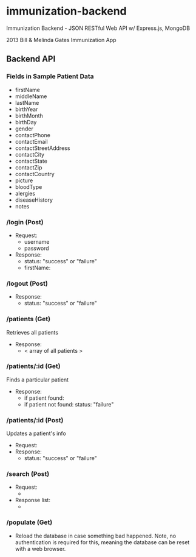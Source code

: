 immunization-backend
====================

Immunization Backend - JSON RESTful Web API w/ Express.js, MongoDB

2013 Bill &amp; Melinda Gates Immunization App

## Backend API

### Fields in Sample Patient Data
* firstName
* middleName
* lastName
* birthYear
* birthMonth
* birthDay
* gender
* contactPhone
* contactEmail
* contactStreetAddress
* contactCity
* contactState
* contactZip
* contactCountry
* picture
* bloodType
* alergies
* diseaseHistory
* notes

### /login (Post)

* Request:
  * username
  * password
* Response:
  * status: "success" or "failure"
  * firstName: <firstName>

### /logout (Post)
* Response:
  * status: "success" or "failure"

### /patients (Get)
Retrieves all patients
* Response:
  * < array of all patients >

### /patients/:id (Get)
Finds a particular patient
* Response:
  * if patient found: <patient>
  * if patient not found: status: "failure"

### /patients/:id (Post)
Updates a patient's info
* Request: <fields to change>
* Response:
  * status: "success" or "failure"
  
### /search (Post)
* Request:
  * <fields to match on>
* Response list:
  * <array of matched patients>
 
### /populate (Get)
* Reload the database in case something bad happened. Note, no authentication is required for this, meaning the database can be reset with a web browser.
